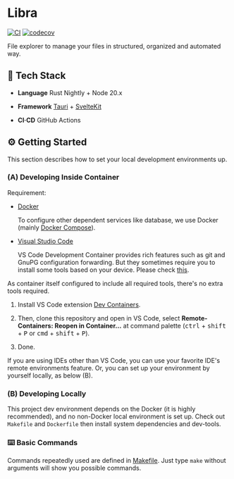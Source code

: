 # Libra

[![CI](https://github.com/lasuillard/Libra/actions/workflows/ci.yml/badge.svg)](https://github.com/lasuillard/Libra/actions/workflows/ci.yml)
[![codecov](https://codecov.io/gh/lasuillard/Libra/graph/badge.svg?token=jqlkrMOhLd)](https://codecov.io/gh/lasuillard/Libra)

File explorer to manage your files in structured, organized and automated way.

## 🧰 Tech Stack

- **Language** Rust Nightly + Node 20.x

- **Framework** [Tauri](https://tauri.app/) + [SvelteKit](https://kit.svelte.dev/)

- **CI·CD** GitHub Actions

## ⚙️ Getting Started

This section describes how to set your local development environments up.

### **(A)** Developing Inside Container

Requirement:

- [Docker](https://www.docker.com/)

  To configure other dependent services like database, we use Docker (mainly [Docker Compose](https://docs.docker.com/compose/)).

- [Visual Studio Code](https://code.visualstudio.com/)

  VS Code Development Container provides rich features such as git and GnuPG configuration forwarding. But they sometimes require you to install some tools based on your device. Please check [this](https://code.visualstudio.com/docs/remote/containers#_sharing-git-credentials-with-your-container).

As container itself configured to include all required tools, there's no extra tools required.

1. Install VS Code extension [Dev Containers](https://marketplace.visualstudio.com/items?itemName=ms-vscode-remote.remote-containers).

1. Then, clone this repository and open in VS Code, select **Remote-Containers: Reopen in Container...** at command palette (<kbd>ctrl</kbd> + <kbd>shift</kbd> + <kbd>P</kbd> or <kbd>cmd</kbd> + <kbd>shift</kbd> + <kbd>P</kbd>).

1. Done.

If you are using IDEs other than VS Code, you can use your favorite IDE's remote environments feature. Or, you can set up your environment by yourself locally, as below (B).

### **(B)** Developing Locally

This project dev environment depends on the Docker (it is highly recommended), and no non-Docker local environment is set up. Check out `Makefile` and `Dockerfile` then install system dependencies and dev-tools.

### ⌨️ Basic Commands

Commands repeatedly used are defined in [Makefile](./Makefile). Just type `make` without arguments will show you possible commands.
